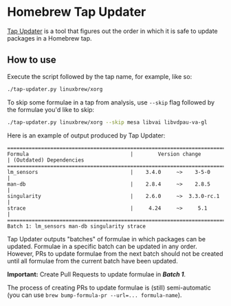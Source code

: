 # Homebrew Tap Updater

[Tap Updater](https://github.com/maxim-belkin/tap-updater) is a tool
that figures out the order in which it is safe to update packages
in a Homebrew tap.

## How to use

Execute the script followed by the tap name, for example, like so:

```sh
./tap-updater.py linuxbrew/xorg
```

To skip some formulae in a tap from analysis, use `--skip` flag
followed by the formulae you'd like to skip:

```sh
./tap-updater.py linuxbrew/xorg --skip mesa libvai libvdpau-va-gl
```

Here is an example of output produced by Tap Updater:

```
================================================================================================
Formula                                 |        Version change        | (Outdated) Dependencies
================================================================================================
lm_sensors                              |    3.4.0     ~>    3-5-0     |
man-db                                  |    2.8.4     ~>    2.8.5     |
singularity                             |    2.6.0     ~>  3.3.0-rc.1  |
strace                                  |     4.24     ~>     5.1      |
================================================================================================
Batch 1: lm_sensors man-db singularity strace
```

Tap Updater outputs "batches" of formulae in which packages can be updated.
Formulae in a specific batch can be updated in any order.
However, PRs to update formulae from the next batch should not be created
until all formulae from the current batch have been updated.

**Important:** Create Pull Requests to update formulae in **_Batch 1_**.

The process of creating PRs to update formulae is (still) semi-automatic
(you can use `brew bump-formula-pr --url=... formula-name`).
